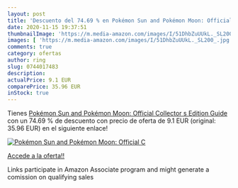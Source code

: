 ```yaml
---
layout: post
title: 'Descuento del 74.69 % en Pokémon Sun and Pokémon Moon: Official C'
date: 2020-11-15 19:37:51
thumbnailImage: 'https://m.media-amazon.com/images/I/51DhbZuUUkL._SL200_.jpg'
images: [ 'https://m.media-amazon.com/images/I/51DhbZuUUkL._SL200_.jpg' ]
comments: true
category: ofertas
author: ring
slug: 0744017483
description:
actualPrice: 9.1 EUR
comparePrice: 35.96 EUR
inStock: true
---
```


Tienes [Pokémon Sun and Pokémon Moon: Official Collector s Edition Guide](https://www.amazon.es/dp/0744017483/?tag=tolees-21) con un 74.69 % de descuento con precio de oferta de 9.1 EUR (original: 35.96 EUR) en el siguiente enlace!

[![Pokémon Sun and Pokémon Moon: Official C](https://m.media-amazon.com/images/I/51DhbZuUUkL._SL200_.jpg)](https://www.amazon.es/dp/0744017483/?tag=tolees-21)

[Accede a la oferta!!](https://www.amazon.es/dp/0744017483/?tag=tolees-21)

Links participate in Amazon Associate program and might generate a comission on qualifying sales


